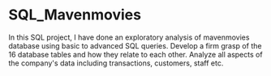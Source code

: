 # SQL_Mavenmovies
In this SQL project, I have done an exploratory analysis of mavenmovies database using basic to advanced SQL queries. Develop a firm grasp of the 16 database tables and how they relate to each other. Analyze all aspects of the company's data including transactions, customers, staff etc.
